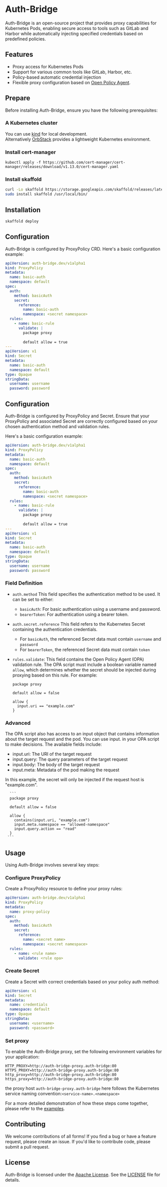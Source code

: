 # Auth-Bridge

Auth-Bridge is an open-source project that provides proxy capabilities for Kubernetes Pods, enabling secure access to tools such as GitLab and Harbor while automatically injecting specified credentials based on predefined policies.

## Features

- Proxy access for Kubernetes Pods
- Support for various common tools like GitLab, Harbor, etc.
- Policy-based automatic credential injection
- Flexible proxy configuration based on [Open Policy Agent](https://www.openpolicyagent.org).

## Prepare
Before installing Auth-Bridge, ensure you have the following prerequisites:

### A Kubernetes cluster
You can use [kind](https://kind.sigs.k8s.io) for local development.   
Alternatively [OrbStack](https://orbstack.dev) provides a lightweight Kubernetes environment.


### Install cert-manager
```shell
kubectl apply -f https://github.com/cert-manager/cert-manager/releases/download/v1.13.0/cert-manager.yaml
```

### Install skaffold
```bash
curl -Lo skaffold https://storage.googleapis.com/skaffold/releases/latest/skaffold-linux-amd64 && \
sudo install skaffold /usr/local/bin/
```

## Installation

```bash
skaffold deploy
```

## Configuration

Auth-Bridge is configured by ProxyPolicy CRD. Here's a basic configuration example:

```yaml
apiVersion: auth-bridge.dev/v1alpha1
kind: ProxyPolicy
metadata:
  name: basic-auth
  namespace: default
spec:
  auth:
    method: basicAuth
    secret:
      reference:
        name: basic-auth
        namespace: <secret namespace>
  rules:
    - name: basic-rule
      validate: | 
        package proxy
        
        default allow = true
---
apiVersion: v1
kind: Secret
metadata:
  name: basic-auth
  namespace: default
type: Opaque
stringData:
  username: username
  password: password
```

## Configuration

Auth-Bridge is configured by ProxyPolicy and Secret. Ensure that your ProxyPolicy and associated Secret are correctly configured based on your chosen authentication method and validation rules.

Here's a basic configuration example:

```yaml
apiVersion: auth-bridge.dev/v1alpha1
kind: ProxyPolicy
metadata:
  name: basic-auth
  namespace: default
spec:
  auth:
    method: basicAuth
    secret:
      reference:
        name: basic-auth
        namespace: <secret namespace>
  rules:
    - name: basic-rule
      validate: | 
        package proxy
        
        default allow = true
---
apiVersion: v1
kind: Secret
metadata:
  name: basic-auth
  namespace: default
type: Opaque
stringData:
  username: username
  password: password
```

### Field Definition

* `auth.method`
   This field specifies the authentication method to be used. It can be set to either:
    - `basicAuth`: For basic authentication using a username and password.
    - `bearerToken`: For authentication using a bearer token.

* `auth.secret.reference`
   This field refers to the Kubernetes Secret containing the authentication credentials.
    - For `basicAuth`, the referenced Secret data must contain `username` and `password`
    - For `bearerToken`, the referenced Secret data must contain `token`

* `rules.validate`:
   This field contains the Open Policy Agent (OPA) validation rule. The OPA script must include a boolean variable 
   named `allow`, which determines whether the secret should be injected during proxying based on this rule. For example:

     ```
     package proxy

     default allow = false

     allow {
       input.uri == "example.com"
     }
     ```
  
### Advanced
The OPA script also has access to an input object that contains information about the target request and the pod.
You can use input.<field> in your OPA script to make decisions. The available fields include:

- input.uri: The URI of the target request
- input.query: The query parameters of the target request
- input.body: The body of the target request
- input.meta: Metadata of the pod making the request

In this example, the secret will only be injected if the request host is "example.com".

      ```
      package proxy
        
      default allow = false
        
      allow {
        contains(input.uri, "example.com")
        input.meta.namespace == "allowed-namespace"
        input.query.action == "read"
      }
     ```

## Usage
Using Auth-Bridge involves several key steps:

### Configure ProxyPolicy
Create a ProxyPolicy resource to define your proxy rules:
```yaml
apiVersion: auth-bridge.dev/v1alpha1
kind: ProxyPolicy
metadata:
  name: proxy-policy
spec:
  auth:
    method: basicAuth
    secret:
      reference:
        name: <secret name>
        namespace: <secret namespace>
  rules:
    - name: <rule name>
      validate: <rule opa>
```

### Create Secret

Create a Secret with correct credentials based on your policy auth method: 

```yaml
apiVersion: v1
kind: Secret
metadata:
  name: credentials
  namespace: default
type: Opaque
stringData:
  username: <username>
  password: <password>
```

### Set proxy
To enable the Auth-Bridge proxy, set the following environment variables for your application:
```shell
HTTP_PROXY=http://auth-bridge-proxy.auth-bridge:80
HTTPS_PROXY=http://auth-bridge-proxy.auth-bridge:80
http_proxy=http://auth-bridge-proxy.auth-bridge:80
https_proxy=http://auth-bridge-proxy.auth-bridge:80
```
the proxy host `auth-bridge-proxy.auth-bridge` here follows the Kubernetes service naming convention:`<service-name>.<namespace>`

For a more detailed demonstration of how these steps come together, please refer to the [examples](tree/@/examples
).

## Contributing

We welcome contributions of all forms! If you find a bug or have a feature request, please create an issue. If you'd like to contribute code, please submit a pull request.

## License

Auth-Bridge is licensed under the [Apache License](https://www.apache.org/licenses/LICENSE-2.0). See the [LICENSE](LICENSE) file for details.